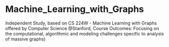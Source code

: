 # Machine_Learning_with_Graphs
Independent Study, based on CS 224W - Machine Learning with Graphs offered by Computer Science @Stanford, Course Outcomes: Focusing on the computational, algorithmic and modeling challenges specific to analysis of massive graphs)

